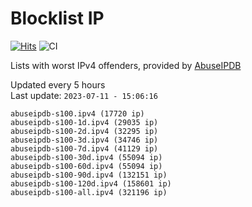 # Blocklist IP

[![Hits](https://hits.seeyoufarm.com/api/count/incr/badge.svg?url=https%3A%2F%2Fgithub.com%2Fborestad%2Fblocklist-ip%2F&count_bg=%2379C83D&title_bg=%23555555&icon=&icon_color=%23E7E7E7&title=hits&edge_flat=false)](https://hits.seeyoufarm.com)  ![CI](https://img.shields.io/github/workflow/status/borestad/blocklist-ip/CI?style=flat-square)

Lists with worst IPv4 offenders, provided by [AbuseIPDB](https://www.abuseipdb.com/)

<!-- FOOTER-PLACEHOLDER -->
Updated every 5 hours<br>
Last update: `2023-07-11 - 15:06:16`
```
abuseipdb-s100.ipv4 (17720 ip)
abuseipdb-s100-1d.ipv4 (29035 ip)
abuseipdb-s100-2d.ipv4 (32295 ip)
abuseipdb-s100-3d.ipv4 (34746 ip)
abuseipdb-s100-7d.ipv4 (41129 ip)
abuseipdb-s100-30d.ipv4 (55094 ip)
abuseipdb-s100-60d.ipv4 (55094 ip)
abuseipdb-s100-90d.ipv4 (132151 ip)
abuseipdb-s100-120d.ipv4 (158601 ip)
abuseipdb-s100-all.ipv4 (321196 ip)
```
